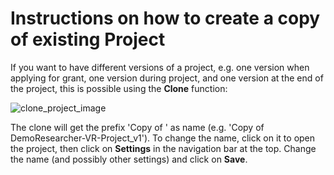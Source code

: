 # Instructions on how to create a copy of existing Project

If you want to have different versions of a project, e.g. one version when applying for grant, one version during project, and one version at the end of the project, this is possible using the **Clone** function:

<img class="img-fluid" src="/img/dmp-guide/clone_project.jpg" alt="clone_project_image">

The clone will get the prefix 'Copy of ' as name (e.g. 'Copy of DemoResearcher-VR-Project_v1'). To change the name, click on it to open the project, then click on **Settings** in the navigation bar at the top. Change the name (and possibly other settings) and click on **Save**.
